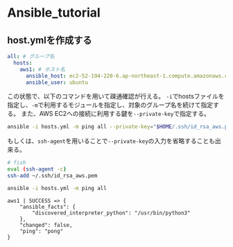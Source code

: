 # Ansible_tutorial

## host.ymlを作成する

```yml:hosts.yml
all: # グループ名
  hosts:
    aws1: # ホスト名
      ansible_host: ec2-52-194-220-6.ap-northeast-1.compute.amazonaws.com # 対象アドレス
      ansible_user: ubuntu
```

この状態で、以下のコマンドを用いて疎通確認が行える。
`-i`でhostsファイルを指定し、`-m`で利用するモジュールを指定し、対象のグループ名を続けて指定する。
また、AWS EC2への接続に利用する鍵を`--private-key`で指定する。

```sh
ansible -i hosts.yml -m ping all --private-key="$HOME/.ssh/id_rsa_aws.pem"
```

もしくは、`ssh-agent`を用いることで`--private-key`の入力を省略することも出来る。

```sh
# fish
eval (ssh-agent -c)
ssh-add ~/.ssh/id_rsa_aws.pem
```

```sh
ansible -i hosts.yml -m ping all
```

```
aws1 | SUCCESS => {
    "ansible_facts": {
        "discovered_interpreter_python": "/usr/bin/python3"
    },
    "changed": false,
    "ping": "pong"
}

```
